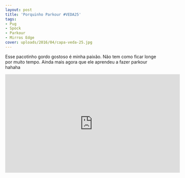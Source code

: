 ```yaml
---
layout: post
title: 'Porquinho Parkour #VEDA25'
tags:
- Pug
- Spock
- Parkour
- Mirros Edge
cover: uploads/2016/04/capa-veda-25.jpg
---
```


Esse pacotinho gordo gostoso é minha paixão. Não tem como ficar longe por muito tempo. Ainda mais agora que ele aprendeu a fazer parkour hahaha

<iframe width="560" height="315" src="https://www.youtube.com/embed/lxscwpnTLFQ" frameborder="0" allowfullscreen></iframe>

